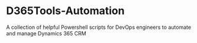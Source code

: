 # D365Tools-Automation
A collection of helpful Powershell scripts for DevOps engineers to automate and manage Dynamics 365 CRM
